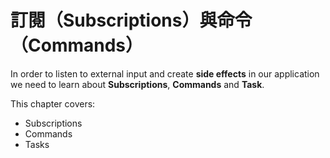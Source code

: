 # 訂閱（Subscriptions）與命令（Commands）

In order to listen to external input and create __side effects__ in our application we need to learn about __Subscriptions__, __Commands__ and __Task__.

This chapter covers:

- Subscriptions
- Commands
- Tasks
